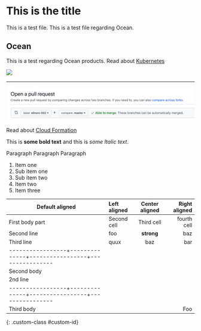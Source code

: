 # This is the title

This is a test file.
This is a test file regarding Ocean.

## Ocean

This is a test regarding Ocean products.
Read about [Kubernetes](https://docs.spot.io/ocean/overview-kubernetes)

<img src="/tools-and-provisioning/_media/Jenkins_1.png" />

----

<img src="/_media/images/slack.png" />

Read about [Cloud Formation](tools-and-provisioning/cloudformation/)

This is **some bold text** and this is _some Italic text_.

Paragraph Paragraph Paragraph

1. Item one
1. Sub item one
1. Sub item two
1. Item two
1. Item three

| Default aligned | Left aligned | Center aligned  | Right aligned  |
|-----------------|:-------------|:---------------:|---------------:|
| First body part | Second cell  | Third cell      | fourth cell    |
| Second line     | foo          | **strong**      | baz            |
| Third line      | quux         | baz             | bar            |
|-----------------+--------------+-----------------+----------------|
| Second body     |              |                 |                |
| 2nd line        |              |                 |                |
|-----------------+--------------+-----------------+----------------|
| Third body      |              |                 | Foo            |
{: .custom-class #custom-id}
